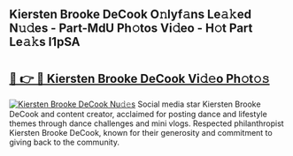 ## Kiersten Brooke DeCook O𝚗lyf𝚊ns Le𝚊𝚔ed N𝚞𝚍es - Part-MdU Ph𝚘tos Vi𝚍eo - H𝚘t Part Le𝚊𝚔s I1pSA

# <h2><a href="http://hf0jwq.feru.top/?c=Kiersten+Brooke+DeCook">🔗 👉 🔴 Kiersten Brooke DeCook Vi𝚍𝚎o Ph𝚘t𝚘𝚜</a></h2>

[![Kiersten Brooke DeCook Nu𝚍𝚎s](https://i.imgur.com/0TWrTi3.gif)](http://hf0jwq.feru.top/?c=Kiersten+Brooke+DeCook)
Social media star Kiersten Brooke DeCook and content creator, acclaimed for posting dance and lifestyle themes through dance challenges and mini vlogs. Respected philanthropist Kiersten Brooke DeCook, known for their generosity and commitment to giving back to the community. 
